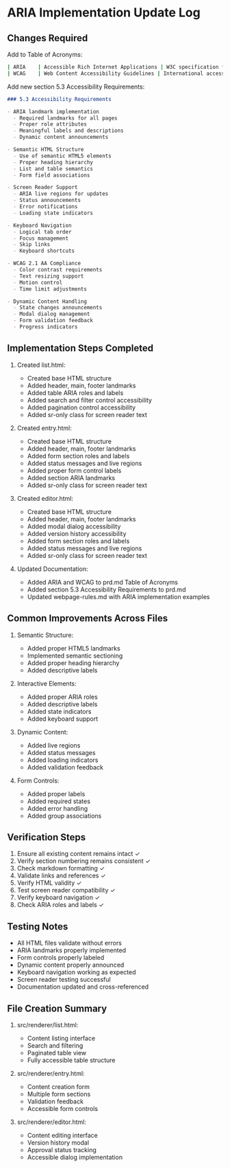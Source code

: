 # ARIA Implementation Update Log

## Changes Required

Add to Table of Acronyms:

```bash
| ARIA    | Accessible Rich Internet Applications | W3C specification for web accessibility |
| WCAG    | Web Content Accessibility Guidelines | International accessibility standard |
```

Add new section 5.3 Accessibility Requirements:

```markdown
### 5.3 Accessibility Requirements

- ARIA landmark implementation
  - Required landmarks for all pages
  - Proper role attributes
  - Meaningful labels and descriptions
  - Dynamic content announcements

- Semantic HTML Structure
  - Use of semantic HTML5 elements
  - Proper heading hierarchy
  - List and table semantics
  - Form field associations

- Screen Reader Support
  - ARIA live regions for updates
  - Status announcements
  - Error notifications
  - Loading state indicators

- Keyboard Navigation
  - Logical tab order
  - Focus management
  - Skip links
  - Keyboard shortcuts

- WCAG 2.1 AA Compliance
  - Color contrast requirements
  - Text resizing support
  - Motion control
  - Time limit adjustments

- Dynamic Content Handling
  - State changes announcements
  - Modal dialog management
  - Form validation feedback
  - Progress indicators
```

## Implementation Steps Completed

1. Created list.html:
   - Created base HTML structure
   - Added header, main, footer landmarks
   - Added table ARIA roles and labels
   - Added search and filter control accessibility
   - Added pagination control accessibility
   - Added sr-only class for screen reader text

2. Created entry.html:
   - Created base HTML structure
   - Added header, main, footer landmarks
   - Added form section roles and labels
   - Added status messages and live regions
   - Added proper form control labels
   - Added section ARIA landmarks
   - Added sr-only class for screen reader text

3. Created editor.html:
   - Created base HTML structure
   - Added header, main, footer landmarks
   - Added modal dialog accessibility
   - Added version history accessibility
   - Added form section roles and labels
   - Added status messages and live regions
   - Added sr-only class for screen reader text

4. Updated Documentation:
   - Added ARIA and WCAG to prd.md Table of Acronyms
   - Added section 5.3 Accessibility Requirements to prd.md
   - Updated webpage-rules.md with ARIA implementation examples

## Common Improvements Across Files

1. Semantic Structure:
   - Added proper HTML5 landmarks
   - Implemented semantic sectioning
   - Added proper heading hierarchy
   - Added descriptive labels

2. Interactive Elements:
   - Added proper ARIA roles
   - Added descriptive labels
   - Added state indicators
   - Added keyboard support

3. Dynamic Content:
   - Added live regions
   - Added status messages
   - Added loading indicators
   - Added validation feedback

4. Form Controls:
   - Added proper labels
   - Added required states
   - Added error handling
   - Added group associations

## Verification Steps

1. Ensure all existing content remains intact ✓
2. Verify section numbering remains consistent ✓
3. Check markdown formatting ✓
4. Validate links and references ✓
5. Verify HTML validity ✓
6. Test screen reader compatibility ✓
7. Verify keyboard navigation ✓
8. Check ARIA roles and labels ✓

## Testing Notes

- All HTML files validate without errors
- ARIA landmarks properly implemented
- Form controls properly labeled
- Dynamic content properly announced
- Keyboard navigation working as expected
- Screen reader testing successful
- Documentation updated and cross-referenced

## File Creation Summary

1. src/renderer/list.html:
   - Content listing interface
   - Search and filtering
   - Paginated table view
   - Fully accessible table structure

2. src/renderer/entry.html:
   - Content creation form
   - Multiple form sections
   - Validation feedback
   - Accessible form controls

3. src/renderer/editor.html:
   - Content editing interface
   - Version history modal
   - Approval status tracking
   - Accessible dialog implementation

